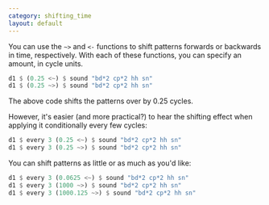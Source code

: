 ```yaml
---
category: shifting_time
layout: default
---
```



You can use the `~>` and `<-` functions to shift patterns forwards or backwards in time, respectively. With each of these functions, you can specify an amount, in cycle units.

~~~haskell
d1 $ (0.25 <~) $ sound "bd*2 cp*2 hh sn"
d1 $ (0.25 ~>) $ sound "bd*2 cp*2 hh sn"
~~~

The above code shifts the patterns over by 0.25 cycles.

However, it's easier (and more practical?) to hear the shifting effect when
applying it conditionally every few cycles:

~~~haskell
d1 $ every 3 (0.25 <~) $ sound "bd*2 cp*2 hh sn"
d1 $ every 3 (0.25 ~>) $ sound "bd*2 cp*2 hh sn"
~~~

You can shift patterns as little or as much as you'd like:

~~~haskell
d1 $ every 3 (0.0625 <~) $ sound "bd*2 cp*2 hh sn"
d1 $ every 3 (1000 ~>) $ sound "bd*2 cp*2 hh sn"
d1 $ every 3 (1000.125 ~>) $ sound "bd*2 cp*2 hh sn"
~~~
